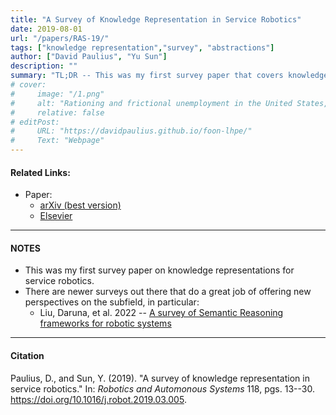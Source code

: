 ```yaml
---
title: "A Survey of Knowledge Representation in Service Robotics" 
date: 2019-08-01
url: "/papers/RAS-19/"
tags: ["knowledge representation","survey", "abstractions"]
author: ["David Paulius", "Yu Sun"]
description: "" 
summary: "TL;DR -- This was my first survey paper that covers knowledge representations for service robotics. Although it is dated, it covers an extensive list of approaches used to represent knowledge for several robot sub-tasks." 
# cover:
#     image: "/1.png"
#     alt: "Rationing and frictional unemployment in the United States, 1964–2009"
#     relative: false
# editPost:
#     URL: "https://davidpaulius.github.io/foon-lhpe/"
#     Text: "Webpage"
---
```


#### Related Links:

+ Paper: 
  + [arXiv (best version)](https://arxiv.org/abs/1807.02192)
  + [Elsevier](https://www.sciencedirect.com/science/article/pii/S0921889018303506)

---

#### NOTES

+ This was my first survey paper on knowledge representations for service robotics.
+ There are newer surveys out there that do a great job of offering new perspectives on the subfield, in particular:
  + Liu, Daruna, et al. 2022 -- [A survey of Semantic Reasoning frameworks for robotic systems](https://www.sciencedirect.com/science/article/pii/S092188902200183X)

---

#### Citation

Paulius, D., and Sun, Y. (2019). "A survey of knowledge representation in service robotics." In: *Robotics and Automonous Systems* 118, pgs. 13--30. https://doi.org/10.1016/j.robot.2019.03.005.

